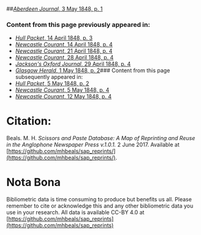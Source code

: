 ##[*Aberdeen Journal*, 3 May 1848, p. 1](https://mhbeals.github.io/sap_html/Aberdeen-Journal/Aberdeen-Journal-3-May-1848-p-1)

### Content from this page previously appeared in:
+ [*Hull Packet*, 14 April 1848, p. 3](https://mhbeals.github.io/sap_html/Hull-Packet/Hull-Packet-14-April-1848-p-3)
+ [*Newcastle Courant*, 14 April 1848, p. 4](https://mhbeals.github.io/sap_html/Newcastle-Courant/Newcastle-Courant-14-April-1848-p-4)
+ [*Newcastle Courant*, 21 April 1848, p. 4](https://mhbeals.github.io/sap_html/Newcastle-Courant/Newcastle-Courant-21-April-1848-p-4)
+ [*Newcastle Courant*, 28 April 1848, p. 4](https://mhbeals.github.io/sap_html/Newcastle-Courant/Newcastle-Courant-28-April-1848-p-4)
+ [*Jackson's Oxford Journal*, 29 April 1848, p. 4](https://mhbeals.github.io/sap_html/Jackson's-Oxford-Journal/Jackson's-Oxford-Journal-29-April-1848-p-4)
+ [*Glasgow Herald*, 1 May 1848, p. 2](https://mhbeals.github.io/sap_html/Glasgow-Herald/Glasgow-Herald-1-May-1848-p-2)### Content from this page subsequently appeared in:
+ [*Hull Packet*, 5 May 1848, p. 2](https://mhbeals.github.io/sap_html/Hull-Packet/Hull-Packet-5-May-1848-p-2)
+ [*Newcastle Courant*, 5 May 1848, p. 4](https://mhbeals.github.io/sap_html/Newcastle-Courant/Newcastle-Courant-5-May-1848-p-4)
+ [*Newcastle Courant*, 12 May 1848, p. 4](https://mhbeals.github.io/sap_html/Newcastle-Courant/Newcastle-Courant-12-May-1848-p-4)
                    
# Citation: 

Beals. M. H. *Scissors and Paste Database: A Map of Reprinting and Reuse in the Anglophone Newspaper Press v.1.0.1.* 2 June 2017. Available at [https://github.com/mhbeals/sap_reprints/](https://github.com/mhbeals/sap_reprints/). 
                    
# Nota Bona

Bibliometric data is time consuming to produce but benefits us all. Please remember to cite or acknowledge this and any other bibliometric data you use in your research. All data is available CC-BY 4.0 at [https://github.com/mhbeals/sap_reprints](https://github.com/mhbeals/sap_reprints)